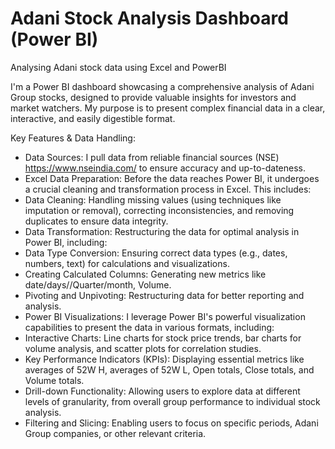 # Adani Stock Analysis Dashboard (Power BI)
Analysing Adani stock data using Excel and PowerBI

I'm a Power BI dashboard showcasing a comprehensive analysis of Adani Group stocks, designed to provide valuable insights for investors and market watchers. My purpose is to present complex financial data in a clear, interactive, and easily digestible format.

Key Features & Data Handling:

- Data Sources: I pull data from reliable financial sources (NSE) https://www.nseindia.com/  to ensure accuracy and up-to-dateness.
- Excel Data Preparation: Before the data reaches Power BI, it undergoes a crucial cleaning and transformation process in Excel. This includes:
- Data Cleaning: Handling missing values (using techniques like imputation or removal), correcting inconsistencies, and removing duplicates to ensure data integrity.
- Data Transformation: Restructuring the data for optimal analysis in Power BI, including:
- Data Type Conversion: Ensuring correct data types (e.g., dates, numbers, text) for calculations and visualizations.
- Creating Calculated Columns: Generating new metrics like date/days//Quarter/month, Volume.
- Pivoting and Unpivoting: Restructuring data for better reporting and analysis.
- Power BI Visualizations: I leverage Power BI's powerful visualization capabilities to present the data in various formats, including:
- Interactive Charts: Line charts for stock price trends, bar charts for volume analysis, and scatter plots for correlation studies.
- Key Performance Indicators (KPIs): Displaying essential metrics like averages of 52W H, averages of 52W L, Open totals, Close totals, and Volume totals.
- Drill-down Functionality: Allowing users to explore data at different levels of granularity, from overall group performance to individual stock analysis.
- Filtering and Slicing: Enabling users to focus on specific periods, Adani Group companies, or other relevant criteria.
